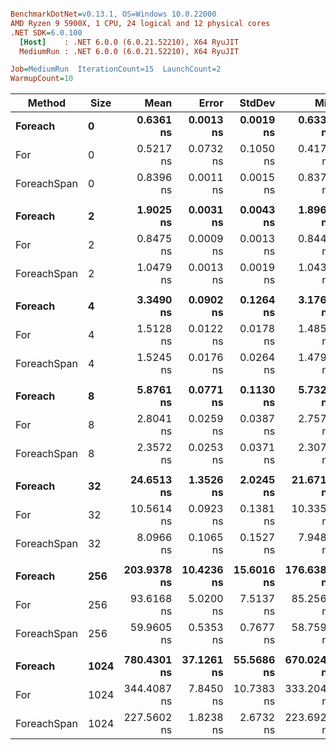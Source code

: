 ``` ini

BenchmarkDotNet=v0.13.1, OS=Windows 10.0.22000
AMD Ryzen 9 5900X, 1 CPU, 24 logical and 12 physical cores
.NET SDK=6.0.100
  [Host]    : .NET 6.0.0 (6.0.21.52210), X64 RyuJIT
  MediumRun : .NET 6.0.0 (6.0.21.52210), X64 RyuJIT

Job=MediumRun  IterationCount=15  LaunchCount=2  
WarmupCount=10  

```
|      Method | Size |        Mean |      Error |     StdDev |         Min |         Max |         P90 | Ratio | RatioSD | Allocated |
|------------ |----- |------------:|-----------:|-----------:|------------:|------------:|------------:|------:|--------:|----------:|
|     **Foreach** |    **0** |   **0.6361 ns** |  **0.0013 ns** |  **0.0019 ns** |   **0.6338 ns** |   **0.6401 ns** |   **0.6392 ns** |  **1.00** |    **0.00** |         **-** |
|         For |    0 |   0.5217 ns |  0.0732 ns |  0.1050 ns |   0.4176 ns |   0.6263 ns |   0.6257 ns |  0.82 |    0.17 |         - |
| ForeachSpan |    0 |   0.8396 ns |  0.0011 ns |  0.0015 ns |   0.8373 ns |   0.8422 ns |   0.8417 ns |  1.32 |    0.00 |         - |
|             |      |             |            |            |             |             |             |       |         |           |
|     **Foreach** |    **2** |   **1.9025 ns** |  **0.0031 ns** |  **0.0043 ns** |   **1.8967 ns** |   **1.9109 ns** |   **1.9079 ns** |  **1.00** |    **0.00** |         **-** |
|         For |    2 |   0.8475 ns |  0.0009 ns |  0.0013 ns |   0.8448 ns |   0.8502 ns |   0.8489 ns |  0.45 |    0.00 |         - |
| ForeachSpan |    2 |   1.0479 ns |  0.0013 ns |  0.0019 ns |   1.0432 ns |   1.0516 ns |   1.0496 ns |  0.55 |    0.00 |         - |
|             |      |             |            |            |             |             |             |       |         |           |
|     **Foreach** |    **4** |   **3.3490 ns** |  **0.0902 ns** |  **0.1264 ns** |   **3.1761 ns** |   **3.6471 ns** |   **3.5293 ns** |  **1.00** |    **0.00** |         **-** |
|         For |    4 |   1.5128 ns |  0.0122 ns |  0.0178 ns |   1.4854 ns |   1.5527 ns |   1.5383 ns |  0.45 |    0.02 |         - |
| ForeachSpan |    4 |   1.5245 ns |  0.0176 ns |  0.0264 ns |   1.4791 ns |   1.5829 ns |   1.5642 ns |  0.46 |    0.02 |         - |
|             |      |             |            |            |             |             |             |       |         |           |
|     **Foreach** |    **8** |   **5.8761 ns** |  **0.0771 ns** |  **0.1130 ns** |   **5.7320 ns** |   **6.1760 ns** |   **6.0146 ns** |  **1.00** |    **0.00** |         **-** |
|         For |    8 |   2.8041 ns |  0.0259 ns |  0.0387 ns |   2.7579 ns |   2.9040 ns |   2.8553 ns |  0.48 |    0.01 |         - |
| ForeachSpan |    8 |   2.3572 ns |  0.0253 ns |  0.0371 ns |   2.3074 ns |   2.4512 ns |   2.4034 ns |  0.40 |    0.01 |         - |
|             |      |             |            |            |             |             |             |       |         |           |
|     **Foreach** |   **32** |  **24.6513 ns** |  **1.3526 ns** |  **2.0245 ns** |  **21.6712 ns** |  **28.2361 ns** |  **27.4810 ns** |  **1.00** |    **0.00** |         **-** |
|         For |   32 |  10.5614 ns |  0.0923 ns |  0.1381 ns |  10.3356 ns |  10.8972 ns |  10.7388 ns |  0.43 |    0.04 |         - |
| ForeachSpan |   32 |   8.0966 ns |  0.1065 ns |  0.1527 ns |   7.9487 ns |   8.5358 ns |   8.3117 ns |  0.33 |    0.03 |         - |
|             |      |             |            |            |             |             |             |       |         |           |
|     **Foreach** |  **256** | **203.9378 ns** | **10.4236 ns** | **15.6016 ns** | **176.6384 ns** | **227.7365 ns** | **220.2034 ns** |  **1.00** |    **0.00** |         **-** |
|         For |  256 |  93.6168 ns |  5.0200 ns |  7.5137 ns |  85.2560 ns | 110.3526 ns | 104.1725 ns |  0.46 |    0.05 |         - |
| ForeachSpan |  256 |  59.9605 ns |  0.5353 ns |  0.7677 ns |  58.7592 ns |  61.6368 ns |  61.0167 ns |  0.30 |    0.02 |         - |
|             |      |             |            |            |             |             |             |       |         |           |
|     **Foreach** | **1024** | **780.4301 ns** | **37.1261 ns** | **55.5686 ns** | **670.0243 ns** | **889.5646 ns** | **846.0241 ns** |  **1.00** |    **0.00** |         **-** |
|         For | 1024 | 344.4087 ns |  7.8450 ns | 10.7383 ns | 333.2047 ns | 382.3958 ns | 357.0293 ns |  0.44 |    0.04 |         - |
| ForeachSpan | 1024 | 227.5602 ns |  1.8238 ns |  2.6732 ns | 223.6925 ns | 233.9402 ns | 230.5799 ns |  0.29 |    0.02 |         - |
